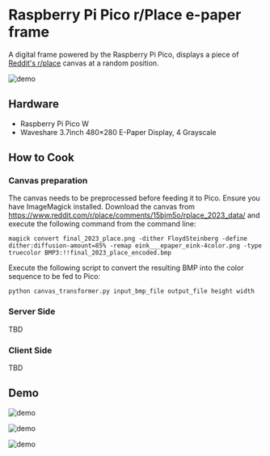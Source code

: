 # Raspberry Pi Pico r/Place e-paper frame
A digital frame powered by the Raspberry Pi Pico, displays a piece of [Reddit's r/place](https://www.reddit.com/r/place/) canvas at a random position.

![demo](https://github.com/flodek/rpi-pico-rplace-e-paper-frame/blob/main/IMG_8263.png?raw=true)

## Hardware
 - Raspberry Pi Pico W
 - Waveshare 3.7inch 480×280 E-Paper Display, 4 Grayscale

## How to Cook
### Canvas preparation
The canvas needs to be preprocessed before feeding it to Pico.
Ensure you have ImageMagick installed. Download the canvas from https://www.reddit.com/r/place/comments/15bjm5o/rplace_2023_data/ and execute the following command from the command line:

```magick convert final_2023_place.png -dither FloydSteinberg -define dither:diffusion-amount=85% -remap eink___epaper_eink-4color.png -type truecolor BMP3:!!final_2023_place_encoded.bmp```

Execute the following script to convert the resulting BMP into the color sequence to be fed to Pico:

```python canvas_transformer.py input_bmp_file output_file height width```

### Server Side
TBD

### Client Side
TBD

## Demo
![demo](https://github.com/flodek/rpi-pico-rplace-e-paper-frame/blob/main/IMG_0126.jpeg?raw=true)

![demo](https://github.com/flodek/rpi-pico-rplace-e-paper-frame/blob/main/IMG_8252.png?raw=true)

![demo](https://github.com/flodek/rpi-pico-rplace-e-link-frame/blob/main/demo.gif?raw=true)
